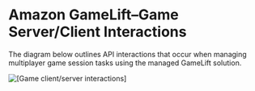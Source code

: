 # Amazon GameLift–Game Server/Client Interactions<a name="gamelift-sdk-server-api-interaction-vsd"></a>

The diagram below outlines API interactions that occur when managing multiplayer game session tasks using the managed GameLift solution\. 

![\[Game client/server interactions\]](http://docs.aws.amazon.com/gamelift/latest/developerguide/images/combined_api_interactions_vsd.png)